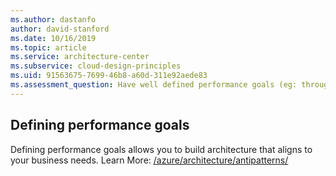 ```yaml
---
ms.author: dastanfo
author: david-stanford
ms.date: 10/16/2019
ms.topic: article
ms.service: architecture-center
ms.subservice: cloud-design-principles
ms.uid: 91563675-7699-46b8-a60d-311e92aede83
ms.assessment_question: Have well defined performance goals (eg: throughput and latency)
---
```

## Defining performance goals

Defining performance goals allows you to build architecture that aligns to your business needs.  Learn More: [/azure/architecture/antipatterns/](/azure/architecture/antipatterns/)
